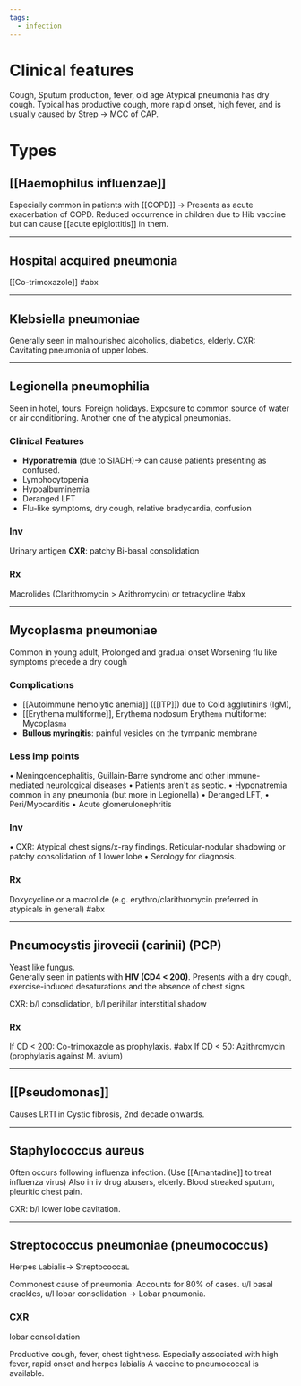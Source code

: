 ```yaml
---
tags:
  - infection
---
```

# Clinical features 
Cough, Sputum production, fever, old age
Atypical pneumonia has dry cough.
Typical has productive cough, more rapid onset, high fever, and is usually caused by Strep -> MCC of CAP. 
# Types
## [[Haemophilus influenzae]]
Especially common in patients with [[COPD]] -> Presents as acute exacerbation of COPD. 
Reduced occurrence in children due to Hib vaccine but can cause [[acute epiglottitis]] in them. 

---
## Hospital acquired pneumonia
[[Co-trimoxazole]] #abx 

---
## Klebsiella pneumoniae
Generally seen in malnourished alcoholics, diabetics, elderly.
CXR: Cavitating pneumonia of upper lobes. 

---
## Legionella pneumophilia
Seen in hotel, tours. Foreign holidays. Exposure to common source of water or air conditioning. 
Another one of the atypical pneumonias.
### Clinical Features
- **Hyponatremia** (due to SIADH)-> can cause patients presenting as confused.
- Lymphocytopenia
- Hypoalbuminemia
- Deranged LFT
- Flu-like symptoms, dry cough, relative bradycardia, confusion
### Inv
Urinary antigen
**CXR**: patchy Bi-basal consolidation
### Rx
Macrolides (Clarithromycin > Azithromycin) or tetracycline #abx 

---
## Mycoplasma pneumoniae	
Common in young adult, 
Prolonged and gradual onset
Worsening flu like symptoms precede a dry cough
### Complications
- [[Autoimmune hemolytic anemia]] ([[ITP]]) due to Cold agglutinins (IgM),
- [[Erythema multiforme]], Erythema nodosum
	Erythe`ma` multiforme: Mycoplas`ma`
- **Bullous myringitis**: painful vesicles on the tympanic membrane
### Less imp points
• Meningoencephalitis, Guillain-Barre syndrome and other immune-mediated neurological diseases
• Patients aren't as septic. 
• Hyponatremia common in any pneumonia (but more in Legionella)
• Deranged LFT, 
• Peri/Myocarditis
• Acute glomerulonephritis
### Inv
• CXR: Atypical chest signs/x-ray findings. Reticular-nodular shadowing or patchy consolidation of 1 lower lobe
• Serology for diagnosis. 
### Rx
Doxycycline or a macrolide (e.g. erythro/clarithromycin preferred in atypicals in general) #abx

---
## Pneumocystis jirovecii (carinii) (PCP)	
Yeast like fungus.  
Generally seen in patients with **HIV (CD4 < 200)**.
Presents with a dry cough, exercise-induced desaturations and the absence of chest signs

CXR: b/l consolidation, b/l perihilar interstitial shadow
### Rx
If CD < 200: Co-trimoxazole as prophylaxis. #abx
If CD < 50: Azithromycin (prophylaxis against M. avium)

---
## [[Pseudomonas]]	
Causes LRTI in Cystic fibrosis, 2nd decade onwards. 

---
## Staphylococcus aureus
Often occurs following influenza infection. (Use [[Amantadine]] to treat influenza virus)
Also in iv drug abusers, elderly.
Blood streaked sputum, pleuritic chest pain.

CXR: b/l lower lobe cavitation.

---
## Streptococcus pneumoniae (pneumococcus)
Herpes `L`abialis-> Streptococca`L`
	
Commonest cause of pneumonia: Accounts for 80% of cases. 
u/l basal crackles, u/l lobar consolidation -> Lobar pneumonia.

### CXR
lobar consolidation

Productive cough, fever, chest tightness.
Especially associated with high fever, rapid onset and herpes labialis
A vaccine to pneumococcal is available. 
